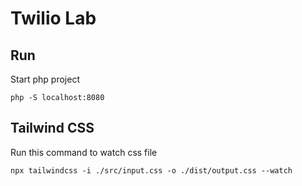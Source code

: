 # Twilio Lab


## Run 

Start php project

```
php -S localhost:8080
```


## Tailwind CSS

Run this command to watch css file

```
npx tailwindcss -i ./src/input.css -o ./dist/output.css --watch
```

